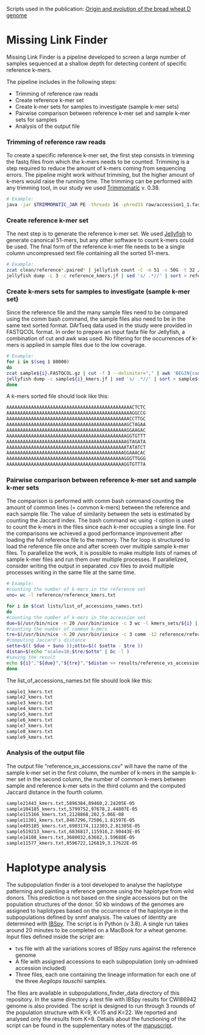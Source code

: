 Scripts used in the publication: [Origin and evolution of the bread wheat D genome](https://doi.org/10.1038/s41586-024-07808-z)

# Missing Link Finder

Missing Link Finder is a pipeline developed to screen a large number of samples sequenced at a shallow depth for detecting content of specific reference k-mers.

The pipeline includes in the following steps:
- Trimming of reference raw reads
- Create reference k-mer set
- Create k-mer sets for samples to investigate (sample k-mer sets)
- Pairwise comparison between reference k-mer set and sample k-mer sets for samples
- Analysis of the output file

### Trimming of reference raw reads
To create a specific reference k-mer set, the first step consists in trimming the fastq files from which the k-mers needs to be counted. Trimming is a step required to reduce the amount of k-mers coming from sequencing errors. The pipeline might work without trimming, but the higher amount of k-mers would raise the running time.
The trimming can be performed with any trimming tool, in our study we used [Trimmomatic](https://github.com/usadellab/Trimmomatic/tree/main) v. 0.38.
```bash
# Example:
java -jar $TRIMMOMATIC_JAR PE -threads 16 -phred33 raw/accession1_1.fastq raw/accession1_2.fastq clean/accession1_1.paired.fastq.gz clean/accession1_1.unpaired.fastq.gz clean/accession1_2.paired.fastq.gz clean/accession1_2.unpaired.fastq.gz LEADING:3 TRAILING:3 SLIDINGWINDOW:4:25 MINLEN:75
```
### Create reference k-mer set
The next step is to generate the reference k-mer set. We used [Jellyfish](https://github.com/gmarcais/Jellyfish) to generate canonical 51-mers, but any other software to count k-mers could be used. 
The final form of the reference k-mer file needs to be a single column uncompressed text file containing all the sorted 51-mers.
```bash
# Example:
zcat clean/reference*.paired* | jellyfish count -C -m 51 -s 50G -t 32 /dev/fd/0 -o reference_kmers.jf
jellyfish dump -L 3 -c reference_kmers.jf | sed 's/ .*//' | sort > reference_kmers.txt
```
### Create k-mers sets for samples to investigate (sample k-mer set)
Since the reference file and the many sample files need to be compared using the comm bash command, the sample files also need to be in the same text sorted format. DArTseq data used in the study were provided in FASTQCOL format. In order to prepare an input fasta file for Jellyfish, a combination of cut and awk was used.
No filtering for the occurrences of k-mers is applied in sample files due to the low coverage.
```bash
# Example:
for i in $(seq 1 80000)
do
zcat sample${i}.FASTQCOL.gz | cut -f 3 --delimiter="," | awk 'BEGIN{cont=0}{printf ">seq_%d\n",cont; print $0;cont++}' | jellyfish count -C -m 51 -s 50M -t 4 /dev/fd/0 -o sample${i}_kmers.jf
jellyfish dump -c sample${i}_kmers.jf | sed 's/ .*//' | sort > sample${i}_kmers.txt
done
```

A k-mers sorted file should look like this:
```bash
AAAAAAAAAAAAAAAAAAAAAAAAAAAAAAAAAAAAAAAAAAAAAACTCTC
AAAAAAAAAAAAAAAAAAAAAAAAAAAAAAAAAAAAAAAAAAAAAAGGCCG
AAAAAAAAAAAAAAAAAAAAAAAAAAAAAAAAAAAAAAAAAAAAACCTTGC
AAAAAAAAAAAAAAAAAAAAAAAAAAAAAAAAAAAAAAAAAAAAGCTAGAA
AAAAAAAAAAAAAAAAAAAAAAAAAAAAAAAAAAAAAAAAAAAAGGAAGAC
AAAAAAAAAAAAAAAAAAAAAAAAAAAAAAAAAAAAAAAAAAAAGGTGTTT
AAAAAAAAAAAAAAAAAAAAAAAAAAAAAAAAAAAAAAAAAAAAGTAGATA
AAAAAAAAAAAAAAAAAAAAAAAAAAAAAAAAAAAAAAAAAAAATATATCT
AAAAAAAAAAAAAAAAAAAAAAAAAAAAAAAAAAAAAAAAAAAGGAAACAC
AAAAAAAAAAAAAAAAAAAAAAAAAAAAAAAAAAAAAAAAAAAGGGTTGGG
AAAAAAAAAAAAAAAAAAAAAAAAAAAAAAAAAAAAAAAAAAAGGTGTTTA
```

### Pairwise comparison between reference k-mer set and sample k-mer sets
The comparison is performed with comm bash command counting the amount of common lines (= common k-mers) between the reference and each sample file. The value of similarity between the sets is estimated by counting the Jaccard index. The bash command wc using -l option is used to count the k-mers in the files since each k-mer occupies a single line.
For the comparisons we achieved a good performance improvement after loading the full reference file to the memory.
The for loop is structured to load the reference file once and after screen over multiple sample k-mer files.
To parallelize the work, it is possible to make multiple lists of names of sample k-mer files and run them over multiple processes. If parallelized, consider writing the output in separated .csv files to avoid multiple processes writing in the same file at the same time.
```bash
# Example:
#counting the number of k-mers in the reference set
uno= wc -l reference/reference_kmers.txt

for i in $(cat lists/list_of_accessions_names.txt)
do
#counting the number of k-mers in the accession set
due=$(/usr/bin/nice -n 20 /usr/bin/ionice -c 3 wc -l kmers_sets/${i} | sed 's/ //g' | cut -f 1 -d "/")
#counting the number of common k-mers
tre=$(/usr/bin/nice -n 20 /usr/bin/ionice -c 3 comm -12 reference/reference_kmers.txt kmers_sets/${i} | /usr/bin/nice -n 20 /usr/bin/ionice -c 3 wc -l | sed 's/ //g' | cut -f 1 -d "/" )
#computing Jaccard's distance
sette=$(( $due + $uno ));otto=$(( $sette - $tre ))
distan=$(echo "scale=10;$tre/$otto" | bc -l )
#saving the result
echo ${i}","${due}","${tre}","$distan >> results/reference_vs_accessions.csv
done
```

The list_of_accessions_names.txt file should look like this:
```bash
sample1_kmers.txt
sample2_kmers.txt
sample3_kmers.txt
sample4_kmers.txt
sample5_kmers.txt
sample6_kmers.txt
sample7_kmers.txt
sample8_kmers.txt
sample9_kmers.txt
```
### Analysis of the output file
The output file "reference_vs_accessions.csv" will have the name of the sample k-mer set in the first column, the number of k-mers in the sample k-mer set in the second column, the number of common k-mers between sample and reference k-mer sets in the third column and the computed Jaccard distance in the fourth column.
```bash
sample21443_kmers.txt,5896384,89460,2.24205E-05
sample104185_kmers.txt,5799752,97678,2.44807E-05
sample115166_kmers.txt,2128868,202,5.06E-08
sample11301_kmers.txt,8467296,72506,1.81597E-05
sample495185_kmers.txt,6903174,112303,2.81385E-05
sample519213_kmers.txt,6836817,115916,2.90443E-05
sample14108_kmers.txt,3680032,63682,1.59688E-05
sample11577_kmers.txt,8596722,126819,3.17622E-05
```


# Haplotype analysis

The subpopulation finder is a tool developed to analyse the haplotype patterning and painting a reference genome using the haplotype from wild donors. This prediction is not based on the single accessions but on the population structures of the donor. 50 kb windows of the genomes are assigned to haplotypes based on the occurrence of the haplotype in the subpopulations defined by snmf analysis. The values of identity are determined with [IBSpy](https://github.com/Uauy-Lab/IBSpy). 
The script is in Python (v 3.8). A single run takes around 20 minutes to be completed on a MacBook for a wheat genome. 
Input files defined inside the script are:
- tvs file with all the variations scores of IBSpy runs against the reference genome
- A file with assigned accessions to each subpopulation (only un-admixed accession included)
- Three files, each one containing the lineage information for each one of the three *Aegilops tauschii* samples.

The files are available in subpopulations_finder_data directory of this repository. In the same directory a test file with IBSpy results for CWI86942 genome is also provided.
The script is designed to run through 3 rounds of the population structure with K=9, K=15 and K=22. We reported and analysed only the results from K=9.
Details about the functioning of the script can be found in the supplementary notes of the [manuscript](https://doi.org/10.1038/s41586-024-07808-z).



